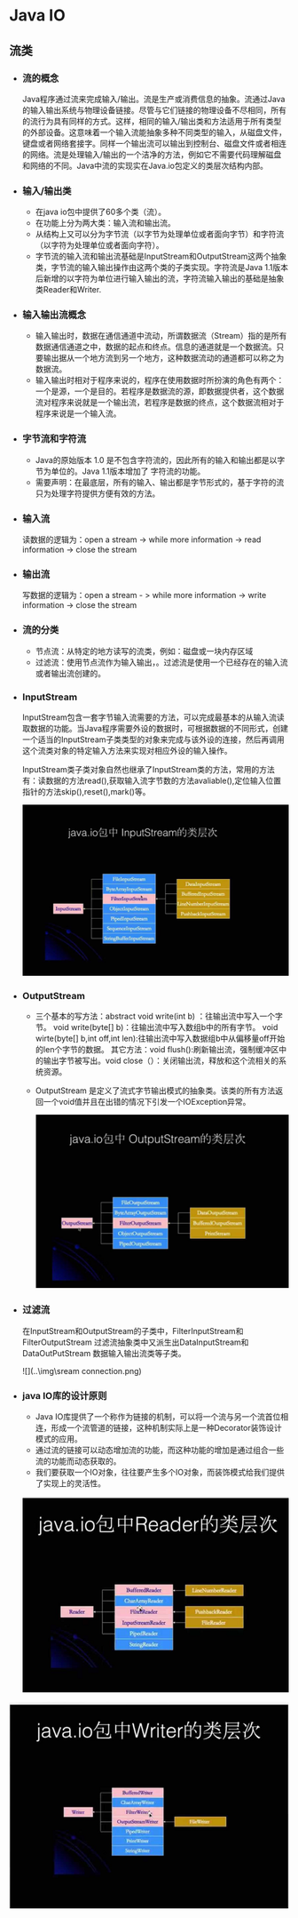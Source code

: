 # Java IO

## 流类

- ### 流的概念

  Java程序通过流来完成输入/输出。流是生产或消费信息的抽象。流通过Java的输入输出系统与物理设备链接。尽管与它们链接的物理设备不尽相同，所有的流行为具有同样的方式。这样，相同的输入/输出类和方法适用于所有类型的外部设备。这意味着一个输入流能抽象多种不同类型的输入，从磁盘文件，键盘或者网络套接字。同样一个输出流可以输出到控制台、磁盘文件或者相连的网络。流是处理输入/输出的一个洁净的方法，例如它不需要代码理解磁盘和网络的不同。Java中流的实现实在Java.io包定义的类层次结构内部。

- ### 输入/输出类

  - 在java io包中提供了60多个类（流）。
  - 在功能上分为两大类：输入流和输出流。
  - 从结构上又可以分为字节流（以字节为处理单位或者面向字节）和字符流（以字符为处理单位或者面向字符）。
  - 字节流的输入流和输出流基础是InputStream和OutputStream这两个抽象类，字节流的输入输出操作由这两个类的子类实现。字符流是Java 1.1版本后新增的以字符为单位进行输入输出的流，字符流输入输出的基础是抽象类Reader和Writer.

- ### 输入输出流概念

  - 输入输出时，数据在通信通道中流动，所谓数据流（Stream）指的是所有数据通信通道之中，数据的起点和终点。信息的通道就是一个数据流。只要输出据从一个地方流到另一个地方，这种数据流动的通道都可以称之为数据流。
  - 输入输出时相对于程序来说的，程序在使用数据时所扮演的角色有两个：一个是源，一个是目的。若程序是数据流的源，即数据提供者，这个数据流对程序来说就是一个输出流，若程序是数据的终点，这个数据流相对于程序来说是一个输入流。

- ### 字节流和字符流

  - Java的原始版本 1.0 是不包含字符流的，因此所有的输入和输出都是以字节为单位的。Java 1.1版本增加了 字符流的功能。
  - 需要声明：在最底层，所有的输入、输出都是字节形式的，基于字符的流只为处理字符提供方便有效的方法。

- ### 输入流

  读数据的逻辑为：open a stream -> while more information -> read information -> close the stream 

- ### 输出流

  写数据的逻辑为：open a stream - > while more information -> 	write information -> close the stream

- ### 流的分类

  - 节点流：从特定的地方读写的流类，例如：磁盘或一块内存区域
  - 过滤流：使用节点流作为输入输出，。过滤流是使用一个已经存在的输入流或者输出流创建的。

- ### InputStream

  InputStream包含一套字节输入流需要的方法，可以完成最基本的从输入流读取数据的功能。当Java程序需要外设的数据时，可根据数据的不同形式，创建一个适当的InputStream子类类型的对象来完成与该外设的连接，然后再调用这个流类对象的特定输入方法来实现对相应外设的输入操作。

  InputStream类子类对象自然也继承了InputStream类的方法，常用的方法有：读数据的方法read(),获取输入流字节数的方法avaliable(),定位输入位置指针的方法skip(),reset(),mark()等。

  ![](..\img\inputStream.png)

- ### OutputStream

  - 三个基本的写方法：abstract void write(int b) ：往输出流中写入一个字节。 void write(byte[] b)：往输出流中写入数组b中的所有字节。 void wirte(byte[] b,int off,int len):往输出流中写入数据组b中从偏移量off开始的len个字节的数据。	其它方法：void flush():刷新输出流，强制缓冲区中的输出字节被写出。void close（）：关闭输出流，释放和这个流相关的系统资源。

  - OutputStream 是定义了流式字节输出模式的抽象类。该类的所有方法返回一个void值并且在出错的情况下引发一个IOException异常。

    ![](..\img\outputStream.png)

- ### 过滤流

  在InputStream和OutputStream的子类中，FilterInputStream和FilterOutputStream 过滤流抽象类中又派生出DataInputStream和DataOutPutStream 数据输入输出流类等子类。

  ![](..\img\sream connection.png)

- ### java IO库的设计原则

  - Java IO库提供了一个称作为链接的机制，可以将一个流与另一个流首位相连，形成一个流管道的链接，这种机制实际上是一种Decorator装饰设计模式的应用。
  - 通过流的链接可以动态增加流的功能，而这种功能的增加是通过组合一些流的功能而动态获取的。
  - 我们要获取一个IO对象，往往要产生多个IO对象，而装饰模式给我们提供了实现上的灵活性。

  ![](..\img\reader.png)

  

![](..\img\writer.png)